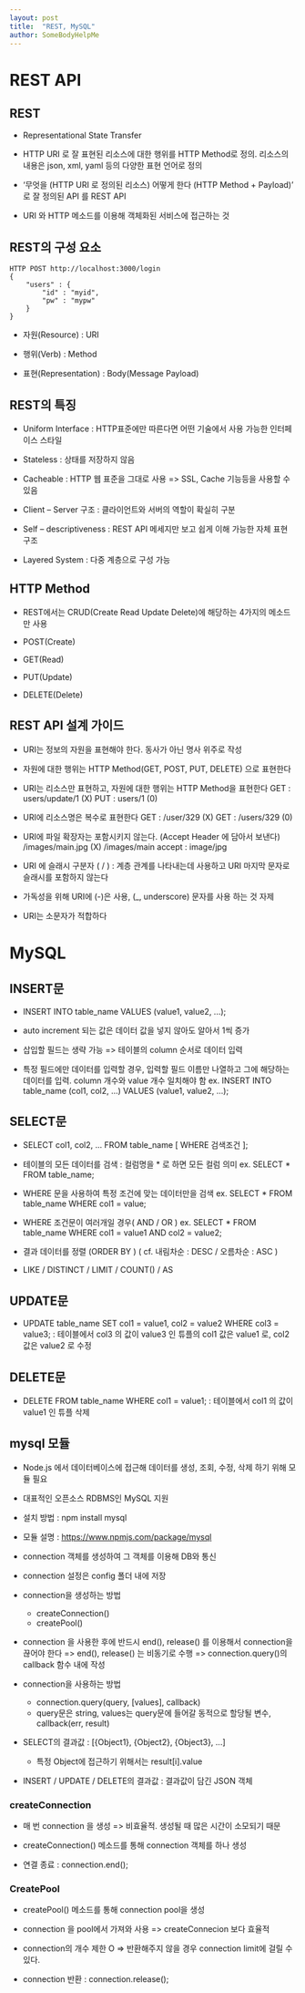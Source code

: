 ```yaml
---
layout: post
title:  "REST, MySQL"
author: SomeBodyHelpMe
---
```

# REST API

## REST

* Representational State Transfer

* HTTP URI 로 잘 표현된 리소스에 대한 행위를 HTTP Method로 정의. 리소스의 내용은 json, xml, yaml 등의 다양한 표현 언어로 정의

* ‘무엇을 (HTTP URI 로 정의된 리소스) 어떻게 한다 (HTTP Method + Payload)’ 로 잘 정의된 API 를 REST API 

* URI 와 HTTP 메소드를 이용해 객체화된 서비스에 접근하는 것



## REST의 구성 요소

```
HTTP POST http://localhost:3000/login
{
    "users" : {
        "id" : "myid",
        "pw" : "mypw"
    }
}
```

* 자원(Resource) : URI

* 행위(Verb) : Method

* 표현(Representation) : Body(Message Payload)



## REST의 특징

* Uniform Interface : HTTP표준에만 따른다면 어떤 기술에서 사용 가능한 인터페이스 스타일

* Stateless : 상태를 저장하지 않음

* Cacheable : HTTP 웹 표준을 그대로 사용 => SSL, Cache 기능등을 사용할 수 있음

* Client – Server 구조 : 클라이언트와 서버의 역할이 확실히 구분

* Self – descriptiveness : REST API 메세지만 보고 쉽게 이해 가능한 자체 표현 구조

* Layered System : 다중 계층으로 구성 가능



## HTTP Method

* REST에서는 CRUD(Create Read Update Delete)에 해당하는 4가지의 메소드만 사용

* POST(Create)

* GET(Read)

* PUT(Update)

* DELETE(Delete)



## REST API 설계 가이드

* URI는 정보의 자원을 표현해야 한다. 동사가 아닌 명사 위주로 작성

* 자원에 대한 행위는 HTTP Method(GET, POST, PUT, DELETE) 으로 표현한다

* URI는 리소스만 표현하고, 자원에 대한 행위는 HTTP Method을 표현한다
   GET : users/update/1 (X)  PUT : users/1 (0)

* URI에 리소스명은 복수로 표현한다
   GET : /user/329 (X)  GET : /users/329 (0)

* URI에 파일 확장자는 포함시키지 않는다. (Accept Header 에 담아서 보낸다)
   /images/main.jpg (X)   /images/main accept : image/jpg

* URI 에 슬래시 구분자 ( / ) : 계층 관계를 나타내는데 사용하고 URI 마지막 문자로 슬래시를 포함하지 않는다

* 가독성을 위해 URI에 (-)은 사용,  (_, underscore) 문자를 사용 하는 것 자제

* URI는 소문자가 적합하다





# MySQL

## INSERT문

* INSERT INTO table_name VALUES (value1, value2, ...);

* auto increment 되는 값은 데이터 값을 넣지 않아도 알아서 1씩 증가

* 삽입할 필드는 생략 가능 => 테이블의 column 순서로 데이터 입력

* 특정 필드에만 데이터를 입력할 경우, 입력할 필드 이름만 나열하고 그에 해당하는 데이터를 입력. column 개수와 value 개수 일치해야 함
    ex. INSERT INTO table_name (col1, col2, ...) VALUES (value1, value2, ...);



## SELECT문

* SELECT col1, col2, ... FROM table_name [ WHERE 검색조건 ];

* 테이블의 모든 데이터를 검색 : 컬럼명을 * 로 하면 모든 컬럼 의미
   ex. SELECT * FROM table_name;

* WHERE 문을 사용하여 특정 조건에 맞는 데이터만을 검색
   ex. SELECT * FROM table_name WHERE col1 = value;

* WHERE 조건문이 여러개일 경우( AND / OR )
    ex. SELECT * FROM table_name WHERE col1 = value1 AND col2 = value2;

* 결과 데이터를 정렬 (ORDER BY ) ( cf. 내림차순 : DESC / 오름차순 : ASC )

* LIKE / DISTINCT / LIMIT / COUNT() / AS



## UPDATE문

* UPDATE table_name SET col1 = value1, col2 = value2 WHERE col3 = value3;
   : 테이블에서 col3 의 값이 value3 인 튜플의 col1 값은 value1 로, col2 값은  value2 로 수정



## DELETE문

* DELETE FROM table_name WHERE col1 = value1;
   : 테이블에서 col1 의 값이 value1 인 튜플 삭제



## mysql 모듈

* Node.js 에서 데이터베이스에 접근해 데이터를 생성, 조회, 수정, 삭제 하기 위해 모듈 필요

* 대표적인 오픈소스 RDBMS인 MySQL 지원

* 설치 방법 : npm install mysql

* 모듈 설명 : <https://www.npmjs.com/package/mysql>

* connection 객체를 생성하여 그 객체를 이용해 DB와 통신

* connection 설정은 config 폴더 내에 저장

* connection을 생성하는 방법
  * createConnection()
  * createPool()

* connection 을 사용한 후에 반드시 end(), release() 를 이용해서 connection을 끊어야 한다
   => end(), release() 는 비동기로 수행 => connection.query()의 callback 함수 내에 작성

* connection을 사용하는 방법
  * connection.query(query, [values], callback)
  * query문은 string, values는 query문에 들어갈 동적으로 할당될 변수, callback(err,  result)

* SELECT의 결과값 : [{Object1}, {Object2}, {Object3}, ...]
  * 특정 Object에 접근하기 위해서는 result[i].value

* INSERT / UPDATE / DELETE의 결과값 : 결과값이 담긴 JSON 객체



### createConnection

* 매 번 connection 을 생성 =>  비효율적. 생성될 때 많은 시간이 소모되기 때문

* createConnection() 메소드를 통해 connection 객체를 하나 생성

* 연결 종료 : connection.end();



### CreatePool

* createPool() 메소드를 통해 connection pool을 생성

* connection 을  pool에서 가져와 사용 => createConnecion 보다 효율적

* connection의 개수 제한 O => 반환해주지 않을 경우 connection limit에 걸릴 수 있다.

* connection 반환 : connection.release();
